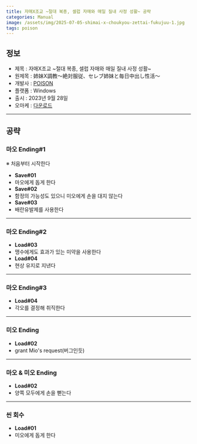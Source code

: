 ```yaml
---
title: 자매X조교 ~절대 복종, 셀럽 자매와 매일 질내 사정 성활~ 공략
categories: Manual
image: /assets/img/2025-07-05-shimai-x-choukyou-zettai-fukujuu-1.jpg
tags: poison
---
```


## 정보

* 제목 : 자매X조교 ~절대 복종, 셀럽 자매와 매일 질내 사정 성활~
* 원제목 : 姉妹X調教～絶対服従、セレブ姉妹と毎日中出し性活～
* 개발사 : [POISON](/tags/poison)
* 플랫폼 : Windows
* 출시 : 2023년 9월 28일
* 오마케 : [다운로드](/assets/omake/shimai-x-choukyou-zettai-fukujuu.zip)

---

## 공략

### 마오 Ending#1

※ 처음부터 시작한다
* **Save#01**
* 마오에게 돕게 한다
* **Save#02**
* 함정의 가능성도 있으니 미오에게 손을 대지 않는다
* **Save#03**
* 배란유발제를 사용한다

---

### 마오 Ending#2

* **Load#03**
* 맹수에게도 효과가 있는 미약을 사용한다
* **Load#04**
* 현상 유지로 지낸다

---

### 마오 Ending#3

* **Load#04**
* 각오를 결정해 취직한다

---

### 미오 Ending
* **Load#02**
* grant Mio's request(버그인듯)

---

### 마오 & 미오 Ending

* **Load#02**
* 양쪽 모두에게 손을 뻗는다  

---

### 씬 회수

* **Load#01**
* 미오에게 돕게 한다
